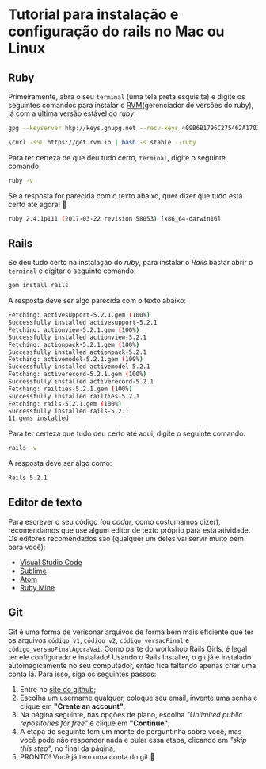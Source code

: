 # Tutorial para instalação e configuração do rails no Mac ou Linux

## Ruby

Primeiramente, abra o seu `terminal` (uma tela preta esquisita) e digite os seguintes comandos para instalar o [RVM](https://rvm.io/)(gerenciador de versões do ruby), já com a última versão estável do *ruby*:
```bash
gpg --keyserver hkp://keys.gnupg.net --recv-keys 409B6B1796C275462A1703113804BB82D39DC0E3 7D2BAF1CF37B13E2069D6956105BD0E739499BDB

\curl -sSL https://get.rvm.io | bash -s stable --ruby
```

Para ter certeza de que deu tudo certo, `terminal`, digite o seguinte comando:
```bash
ruby -v
```

Se a resposta for parecida com o texto abaixo, quer dizer que tudo está certo até agora! :tada:
```bash
ruby 2.4.1p111 (2017-03-22 revision 58053) [x86_64-darwin16]
```

## Rails

Se deu tudo certo na instalação do _ruby_, para instalar o _Rails_ bastar abrir o `terminal` e digitar o seguinte comando:
```bash
gem install rails
```

A resposta deve ser algo parecida com o texto abaixo:
```bash
Fetching: activesupport-5.2.1.gem (100%)
Successfully installed activesupport-5.2.1
Fetching: actionview-5.2.1.gem (100%)
Successfully installed actionview-5.2.1
Fetching: actionpack-5.2.1.gem (100%)
Successfully installed actionpack-5.2.1
Fetching: activemodel-5.2.1.gem (100%)
Successfully installed activemodel-5.2.1
Fetching: activerecord-5.2.1.gem (100%)
Successfully installed activerecord-5.2.1
Fetching: railties-5.2.1.gem (100%)
Successfully installed railties-5.2.1
Fetching: rails-5.2.1.gem (100%)
Successfully installed rails-5.2.1
11 gems installed
```

Para ter certeza que tudo deu certo até aqui, digite o seguinte comando:
```bash
rails -v
```
A resposta deve ser algo como:
```bash
Rails 5.2.1
```

## Editor de texto

Para escrever o seu código (ou _codar_, como costumamos dizer), recomendamos que use algum editor de texto próprio para esta atividade.
Os editores recomendados são (qualquer um deles vai servir muito bem para você):

- [Visual Studio Code](https://code.visualstudio.com/)
- [Sublime](https://www.sublimetext.com/3)
- [Atom](https://atom.io/)
- [Ruby Mine](https://www.jetbrains.com/ruby/)

## Git

Git é uma forma de verisonar arquivos de forma bem mais eficiente que ter os arquivos `código_v1`, `código_v2`, `código_versaoFinal` e `código_versaoFinalAgoraVai`. Como parte do workshop Rails Girls, é legal ter ele configurado e instalado!
Usando o Rails Installer, o git já é instalado automagicamente no seu computador, então fica faltando apenas criar uma conta lá. Para isso, siga os seguintes passos:

1. Entre no [site do github](https://github.com/);
2. Escolha um username qualquer, coloque seu email, invente uma senha e clique em **"Create an account"**;
3. Na página seguinte, nas opções de plano, escolha *"Unlimited public repositories for free"* e clique em **"Continue"**;
4. A etapa de seguinte tem um monte de perguntinha sobre você, mas você pode não responder nada e pular essa etapa, clicando em *"skip this step"*, no final da página;
5. PRONTO! Você já tem uma conta do git :tada:
